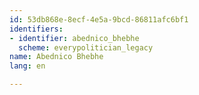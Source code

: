 ```yaml
---
id: 53db868e-8ecf-4e5a-9bcd-86811afc6bf1
identifiers:
- identifier: abednico_bhebhe
  scheme: everypolitician_legacy
name: Abednico Bhebhe
lang: en

---
```


